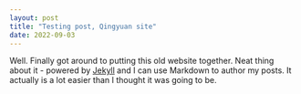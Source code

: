 ```yaml
---
layout: post
title: "Testing post, Qingyuan site"
date: 2022-09-03
---
```




Well. Finally got around to putting this old website together. Neat thing about it - powered by [Jekyll](http://jekyllrb.com) and I can use Markdown to author my posts. It actually is a lot easier than I thought it was going to be.
